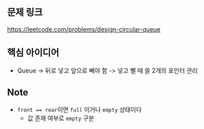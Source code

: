 ## 문제 링크
https://leetcode.com/problems/design-circular-queue

## 핵심 아이디어
- Queue -> 뒤로 넣고 앞으로 빼야 함 -> 넣고 뺄 때 쓸 2개의 포인터 관리

## Note
- `front == rear`이면 `full` 이거나 `empty` 상태이다
  - 값 존재 여부로 `empty` 구분
